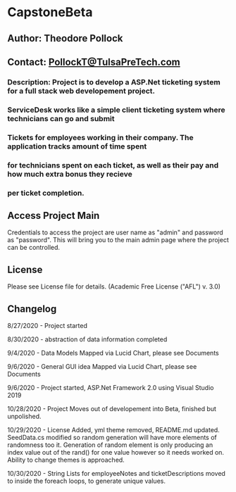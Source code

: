 # CapstoneBeta
## Author: Theodore Pollock
## Contact: PollockT@TulsaPreTech.com
### Description: Project is to develop a ASP.Net ticketing system for a full stack web developement project.
###              ServiceDesk works like a simple client ticketing system where technicians can go and submit
###              Tickets for employees working in their company. The application tracks amount of time spent
###              for technicians spent on each ticket, as well as their pay and how much extra bonus they recieve
###              per ticket completion.

## Access Project Main
Credentials to access the project are user name as "admin" and password as "password". This will bring you to the 
main admin page where the project can be controlled.

## License
Please see License file for details. (Academic Free License ("AFL") v. 3.0)

## Changelog
8/27/2020 - Project started

8/30/2020 - abstraction of data information completed

9/4/2020 - Data Models Mapped via Lucid Chart, please see Documents

9/6/2020 - General GUI idea Mapped via Lucid Chart, please see Documents

9/6/2020 - Project started, ASP.Net Framework 2.0 using Visual Studio 2019

10/28/2020 - Project Moves out of developement into Beta, finished but unpolished.

10/29/2020 - License Added, yml theme removed, README.md updated.
			 SeedData.cs modified so random generation will have more elements of randomness too it.
			 Generation of random element is only producing an index value out of the rand() for one value
			 however so it needs worked on. Ability to change themes is approached.

10/30/2020 - String Lists for employeeNotes and ticketDescriptions moved to inside the foreach loops, to generate
			unique values.
